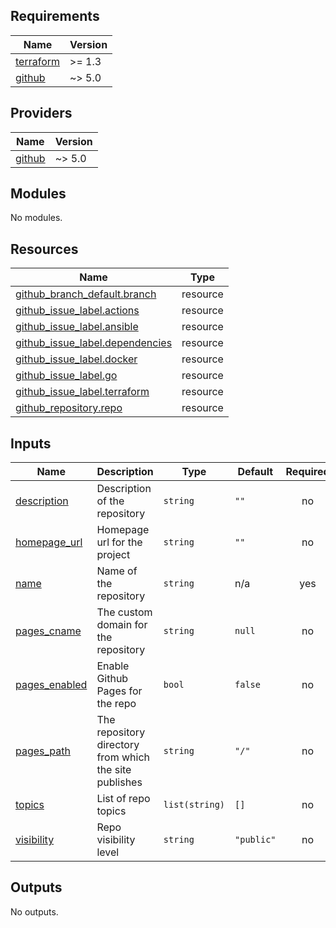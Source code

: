 <!-- BEGINNING OF PRE-COMMIT-TERRAFORM DOCS HOOK -->
## Requirements

| Name | Version |
|------|---------|
| <a name="requirement_terraform"></a> [terraform](#requirement\_terraform) | >= 1.3 |
| <a name="requirement_github"></a> [github](#requirement\_github) | ~> 5.0 |

## Providers

| Name | Version |
|------|---------|
| <a name="provider_github"></a> [github](#provider\_github) | ~> 5.0 |

## Modules

No modules.

## Resources

| Name | Type |
|------|------|
| [github_branch_default.branch](https://registry.terraform.io/providers/integrations/github/latest/docs/resources/branch_default) | resource |
| [github_issue_label.actions](https://registry.terraform.io/providers/integrations/github/latest/docs/resources/issue_label) | resource |
| [github_issue_label.ansible](https://registry.terraform.io/providers/integrations/github/latest/docs/resources/issue_label) | resource |
| [github_issue_label.dependencies](https://registry.terraform.io/providers/integrations/github/latest/docs/resources/issue_label) | resource |
| [github_issue_label.docker](https://registry.terraform.io/providers/integrations/github/latest/docs/resources/issue_label) | resource |
| [github_issue_label.go](https://registry.terraform.io/providers/integrations/github/latest/docs/resources/issue_label) | resource |
| [github_issue_label.terraform](https://registry.terraform.io/providers/integrations/github/latest/docs/resources/issue_label) | resource |
| [github_repository.repo](https://registry.terraform.io/providers/integrations/github/latest/docs/resources/repository) | resource |

## Inputs

| Name | Description | Type | Default | Required |
|------|-------------|------|---------|:--------:|
| <a name="input_description"></a> [description](#input\_description) | Description of the repository | `string` | `""` | no |
| <a name="input_homepage_url"></a> [homepage\_url](#input\_homepage\_url) | Homepage url for the project | `string` | `""` | no |
| <a name="input_name"></a> [name](#input\_name) | Name of the repository | `string` | n/a | yes |
| <a name="input_pages_cname"></a> [pages\_cname](#input\_pages\_cname) | The custom domain for the repository | `string` | `null` | no |
| <a name="input_pages_enabled"></a> [pages\_enabled](#input\_pages\_enabled) | Enable Github Pages for the repo | `bool` | `false` | no |
| <a name="input_pages_path"></a> [pages\_path](#input\_pages\_path) | The repository directory from which the site publishes | `string` | `"/"` | no |
| <a name="input_topics"></a> [topics](#input\_topics) | List of repo topics | `list(string)` | `[]` | no |
| <a name="input_visibility"></a> [visibility](#input\_visibility) | Repo visibility level | `string` | `"public"` | no |

## Outputs

No outputs.
<!-- END OF PRE-COMMIT-TERRAFORM DOCS HOOK -->